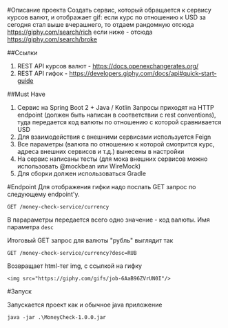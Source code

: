 #Описание проекта
Создать сервис, который обращается к сервису курсов валют, и отображает gif:
если курс по отношению к USD за сегодня стал выше вчерашнего, то отдаем рандомную отсюда https://giphy.com/search/rich
если ниже - отсюда https://giphy.com/search/broke

##Ссылки
1. REST API курсов валют - https://docs.openexchangerates.org/
2. REST API гифок - https://developers.giphy.com/docs/api#quick-start-guide

##Must Have
1. Сервис на Spring Boot 2 + Java / Kotlin
Запросы приходят на HTTP endpoint (должен быть написан в соответствии с rest conventions), 
туда передается код валюты по отношению с которой сравнивается USD
2. Для взаимодействия с внешними сервисами используется Feign
3. Все параметры (валюта по отношению к которой смотрится курс, адреса внешних сервисов и т.д.) вынесены в настройки
4. На сервис написаны тесты (для мока внешних сервисов можно использовать @mockbean или WireMock)
5. Для сборки должен использоваться Gradle

#Endpoint
Для отображения гифки надо послать GET запрос по следующему endpoint'у.

`GET /money-check-service/currency`

В парараметры передается всего одно значение - код валюты. Имя параметра `desc`

Итоговый GET запрос для валюты "рубль" выглядит так

`GET /money-check-service/currency?desc=RUB`

Возвращает html-тег img, с ссылкой на гифку

`<img src="https://giphy.com/gifs/job-6AaB96ZVrUN0I"/>`

#Запуск

Запускается проект как и обычное java приложение

`java -jar .\MoneyCheck-1.0.0.jar`